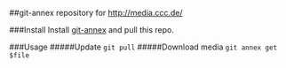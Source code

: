 ##git-annex repository for http://media.ccc.de/

###Install
Install [git-annex](https://git-annex.branchable.com/) and pull this repo.

###Usage
#####Update
`git pull`
#####Download media
`git annex get $file`
